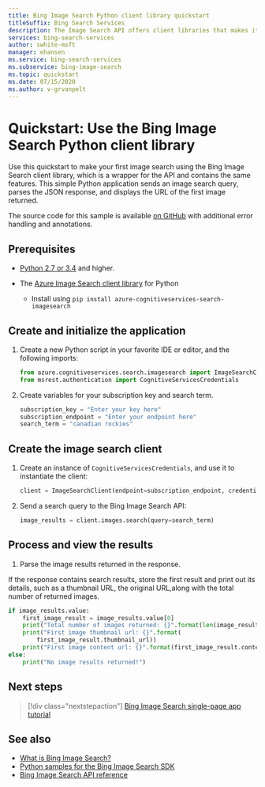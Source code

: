 ```yaml
---
title: Bing Image Search Python client library quickstart 
titleSuffix: Bing Search Services
description: The Image Search API offers client libraries that makes it easy to integrate search capabilities into your applications. Use this Python quickstart to send search requests and get back results.
services: bing-search-services
author: swhite-msft
manager: ehansen
ms.service: bing-search-services
ms.subservice: bing-image-search
ms.topic: quickstart
ms.date: 07/15/2020
ms.author: v-grvanpelt
---
```


# Quickstart: Use the Bing Image Search Python client library

Use this quickstart to make your first image search using the Bing Image Search client library, which is a wrapper for the API and contains the same features. This simple Python application sends an image search query, parses the JSON response, and displays the URL of the first image returned.

The source code for this sample is available [on GitHub](https://github.com/microsoft/bing-search-sdk-for-python/blob/main/samples/sdk/image-search-quickstart.py) with additional error handling and annotations.

## Prerequisites

* [Python 2.7 or 3.4](https://www.python.org/) and higher.

* The [Azure Image Search client library](https://pypi.org/project/azure-cognitiveservices-search-imagesearch/) for Python
    * Install using `pip install azure-cognitiveservices-search-imagesearch`

<!--
[!INCLUDE [bing-image-search-signup-requirements](../../../../includes/bing-image-search-signup-requirements.md)]
-->

## Create and initialize the application

1. Create a new Python script in your favorite IDE or editor, and the following imports:

    ```python
    from azure.cognitiveservices.search.imagesearch import ImageSearchClient
    from msrest.authentication import CognitiveServicesCredentials
    ```

2. Create variables for your subscription key and search term.

    ```python
    subscription_key = "Enter your key here"
    subscription_endpoint = "Enter your endpoint here"
    search_term = "canadian rockies"
    ```

## Create the image search client

1. Create an instance of `CognitiveServicesCredentials`, and use it to instantiate the client:

    ```python
    client = ImageSearchClient(endpoint=subscription_endpoint, credentials=CognitiveServicesCredentials(subscription_key))
    ```
1. Send a search query to the Bing Image Search API:
    ```python
    image_results = client.images.search(query=search_term)
    ```
## Process and view the results

1. Parse the image results returned in the response.

If the response contains search results, store the first result and print out its details, such as a thumbnail URL, the original URL,along with the total number of returned images.  

```python
if image_results.value:
    first_image_result = image_results.value[0]
    print("Total number of images returned: {}".format(len(image_results.value)))
    print("First image thumbnail url: {}".format(
        first_image_result.thumbnail_url))
    print("First image content url: {}".format(first_image_result.content_url))
else:
    print("No image results returned!")
```

## Next steps

> [!div class="nextstepaction"]
> [Bing Image Search single-page app tutorial](../../tutorial/bing-image-search-single-page-app.md)

## See also

* [What is Bing Image Search?](../../overview.md)  
* [Python samples for the Bing Image Search SDK](https://github.com/microsoft/bing-search-sdk-for-python/blob/main/samples/sdk/image_search_samples.py)  
* [Bing Image Search API reference](../../reference/endpoints.md)

